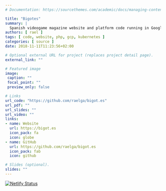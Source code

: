 ```yaml
---
# Documentation: https://sourcethemes.com/academic/docs/managing-content/

title: "Bigotes"
summary: |
  Spanish videogame magazine website and platform code running in Google Cloud.
authors: [ rael ]
tags: [ code, website, php, gcp, kubernetes ]
categories: [ source ]
date: 2018-11-11T11:23:56+02:00

# Optional external URL for project (replaces project detail page).
external_link: ""

# Featured image
image:
 caption: ""
 focal_point: ""
 preview_only: false

# Links
url_code: "https://github.com/raelga/bigot.es"
url_pdf: ""
url_slides: ""
url_video: ""
links:
- name: Website
  url: https://bigot.es
  icon_pack: fa
  icon: globe
- name: GitHub
  url: https://github.com/raelga/bigot.es
  icon_pack: fab
  icon: github

# Slides (optional).
slides: ""
---
```


[![Netlify Status](https://api.netlify.com/api/v1/badges/fc20200d-be84-45ae-a4f2-0b16eff715f5/deploy-status)](https://app.netlify.com/sites/bigotes/deploys)
